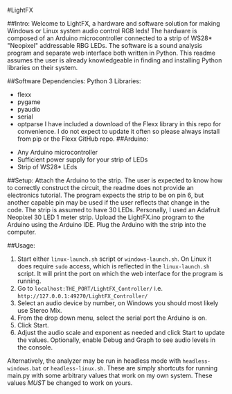 #LightFX

##Intro:
Welcome to LightFX, a hardware and software solution for making Windows or Linux system audio control RGB leds!
The hardware is composed of an Arduino microcontroller connected to a strip of WS28* "Neopixel" addressable RBG LEDs. The software is a sound analysis program and separate web interface both written in Python. This readme assumes the user is already knowledgeable in finding and installing Python libraries on their system.


##Software Dependencies:
Python 3
Libraries:
* flexx 
* pygame 
* pyaudio 
* serial 
* optparse
I have included a download of the Flexx library in this repo for convenience. I do not expect to update it often so please always install from pip or the Flexx GitHub repo.
##Arduino:
- Any Arduino microcontroller
- Sufficient power supply for your strip of LEDs
- Strip of WS28* LEds

##Setup:
Attach the Arduino to the strip. The user is expected to know how to correctly construct the circuit, the readme does not provide an electronics tutorial.
The program expects the strip to be on pin 6, but another capable pin may be used if the user reflects that change in the code.
The strip is assumed to have 30 LEDs. Personally, I used an Adafruit Neopixel 30 LED 1 meter strip.
Upload the LightFX.ino program to the Arduino using the Arduino IDE.
Plug the Arduino with the strip into the computer.


##Usage:
  1. Start either `linux-launch.sh` script or `windows-launch.sh`. On Linux it does require `sudo` access, which is reflected in the `linux-launch.sh` script.
  It will print the port on which the web interface for the program is running.
  2. Go to `localhost:THE_PORT/LightFX_Controller/` i.e. `http://127.0.0.1:49270/LightFX_Controller/`
  3. Select an audio device by number, on Windows you should most likely use Stereo Mix.
  4. From the drop down menu, select the serial port the Arduino is on.
  5. Click Start.
  6. Adjust the audio scale and exponent as needed and click Start to update the values. Optionally, enable Debug and Graph to see audio levels in the console.

Alternatively, the analyzer may be run in headless mode with `headless-windows.bat` or `headless-linux.sh`. These are simply shortcuts for running main.py with some arbitrary values that work on my own system. These values *MUST* be changed to work on yours.
